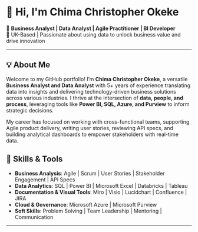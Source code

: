 # 👋 Hi, I'm Chima Christopher Okeke

🎯 **Business Analyst | Data Analyst | Agile Practitioner | BI Developer**  
📍 UK-Based | Passionate about using data to unlock business value and drive innovation

---

## 💡 About Me

Welcome to my GitHub portfolio! I’m **Chima Christopher Okeke**, a versatile **Business Analyst and Data Analyst** with 5+ years of experience translating data into insights and delivering technology-driven business solutions across various industries. I thrive at the intersection of **data, people, and process**, leveraging tools like **Power BI, SQL, Azure, and Purview** to inform strategic decisions.

My career has focused on working with cross-functional teams, supporting Agile product delivery, writing user stories, reviewing API specs, and building analytical dashboards to empower stakeholders with real-time data.
## 🧰 Skills & Tools

- **Business Analysis**: Agile | Scrum | User Stories | Stakeholder Engagement | API Specs  
- **Data Analytics**: SQL | Power BI | Microsoft Excel | Databricks | Tableau  
- **Documentation & Visual Tools**: Miro | Visio | Lucidchart | Confluence | JIRA  
- **Cloud & Governance**: Microsoft Azure | Microsoft Purview  
- **Soft Skills**: Problem Solving | Team Leadership | Mentoring | Communication  

---

